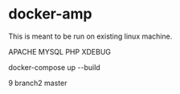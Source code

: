 # docker-amp

This is meant to be run on existing linux machine.

APACHE
MYSQL
PHP
XDEBUG

docker-compose up --build

9
branch2
master 

